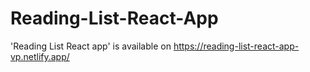 # Reading-List-React-App
'Reading List React app' is available on https://reading-list-react-app-vp.netlify.app/
